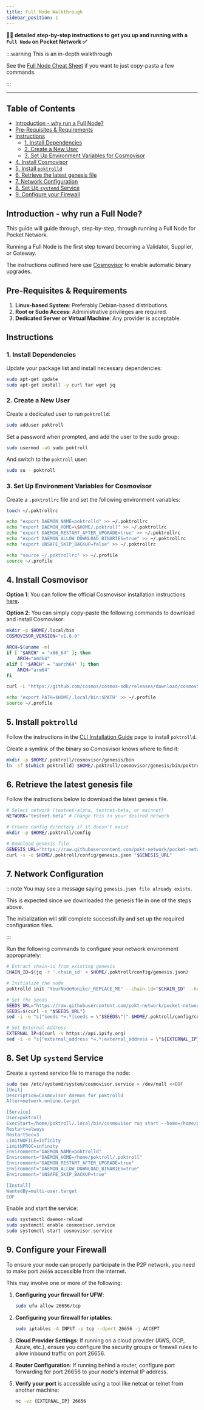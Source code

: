 ```yaml
---
title: Full Node Walkthrough
sidebar_position: 1
---
```


**🧑‍🔬 detailed step-by-step instructions to get you up and running with a `Full Node` on Pocket Network ✅**

:::warning This is an in-depth walkthrough

See the [Full Node Cheat Sheet](../cheat_sheets/full_node_cheatsheet.md) if you want to just copy-pasta a few commands.

:::

---

## Table of Contents <!-- omit in toc -->

- [Introduction - why run a Full Node?](#introduction---why-run-a-full-node)
- [Pre-Requisites \& Requirements](#pre-requisites--requirements)
- [Instructions](#instructions)
  - [1. Install Dependencies](#1-install-dependencies)
  - [2. Create a New User](#2-create-a-new-user)
  - [3. Set Up Environment Variables for Cosmovisor](#3-set-up-environment-variables-for-cosmovisor)
- [4. Install Cosmovisor](#4-install-cosmovisor)
- [5. Install `poktrolld`](#5-install-poktrolld)
- [6. Retrieve the latest genesis file](#6-retrieve-the-latest-genesis-file)
- [7. Network Configuration](#7-network-configuration)
- [8. Set Up `systemd` Service](#8-set-up-systemd-service)
- [9. Configure your Firewall](#9-configure-your-firewall)

## Introduction - why run a Full Node?

This guide will guide through, step-by-step, through running a Full Node for Pocket Network.

Running a Full Node is the first step toward becoming a Validator, Supplier, or Gateway.

The instructions outlined here use [Cosmovisor](https://docs.cosmos.network/v0.45/run-node/cosmovisor.html)
to enable automatic binary upgrades.

## Pre-Requisites & Requirements

1. **Linux-based System**: Preferably Debian-based distributions.
2. **Root or Sudo Access**: Administrative privileges are required.
3. **Dedicated Server or Virtual Machine**: Any provider is acceptable.

## Instructions

### 1. Install Dependencies

Update your package list and install necessary dependencies:

```bash
sudo apt-get update
sudo apt-get install -y curl tar wget jq
```

### 2. Create a New User

Create a dedicated user to run `poktrolld`:

```bash
sudo adduser poktroll
```

Set a password when prompted, and add the user to the sudo group:

```bash
sudo usermod -aG sudo poktroll
```

And switch to the `poktroll` user:

```bash
sudo su - poktroll
```

### 3. Set Up Environment Variables for Cosmovisor

Create a `.poktrollrc` file and set the following environment variables:

```bash
touch ~/.poktrollrc

echo "export DAEMON_NAME=poktrolld" >> ~/.poktrollrc
echo "export DAEMON_HOME=\$HOME/.poktroll" >> ~/.poktrollrc
echo "export DAEMON_RESTART_AFTER_UPGRADE=true" >> ~/.poktrollrc
echo "export DAEMON_ALLOW_DOWNLOAD_BINARIES=true" >> ~/.poktrollrc
echo "export UNSAFE_SKIP_BACKUP=false" >> ~/.poktrollrc

echo "source ~/.poktrollrc" >> ~/.profile
source ~/.profile
```

## 4. Install Cosmovisor

**Option 1**: You can follow the official Cosmovisor installation instructions [here](https://docs.cosmos.network/main/build/tooling/cosmovisor#installation).

**Option 2**: You can simply copy-paste the following commands to download and install Cosmovisor:

```bash
mkdir -p $HOME/.local/bin
COSMOVISOR_VERSION="v1.6.0"

ARCH=$(uname -m)
if [ "$ARCH" = "x86_64" ]; then
    ARCH="amd64"
elif [ "$ARCH" = "aarch64" ]; then
    ARCH="arm64"
fi

curl -L "https://github.com/cosmos/cosmos-sdk/releases/download/cosmovisor%2F${COSMOVISOR_VERSION}/cosmovisor-${COSMOVISOR_VERSION}-linux-${ARCH}.tar.gz" | tar -zxvf - -C $HOME/.local/bin

echo 'export PATH=$HOME/.local/bin:$PATH' >> ~/.profile
source ~/.profile
```

## 5. Install `poktrolld`

Follow the instructions in the [CLI Installation Guide](../../tools/user_guide/poktrolld_cli.md) page to install `poktrolld`.

Create a symlink of the binary so Comosvisor knows where to find it:

```bash
mkdir -p $HOME/.poktroll/cosmovisor/genesis/bin
ln -sf $(which poktrolld) $HOME/.poktroll/cosmovisor/genesis/bin/poktrolld
```

## 6. Retrieve the latest genesis file

Follow the instructions below to download the latest genesis file.

```bash
# Select network (testnet-alpha, testnet-beta, or mainnet)
NETWORK="testnet-beta" # Change this to your desired network

# Create config directory if it doesn't exist
mkdir -p $HOME/.poktroll/config

# Download genesis file
GENESIS_URL="https://raw.githubusercontent.com/pokt-network/pocket-network-genesis/master/shannon/${NETWORK}/genesis.json"
curl -s -o $HOME/.poktroll/config/genesis.json "$GENESIS_URL"
```

## 7. Network Configuration

:::note
You may see a message saying `genesis.json file already exists`.

This is expected since we downloaded the genesis file in one of the steps above.

The initialization will still complete successfully and set up the required configuration files.

:::

Run the following commands to configure your network environment appropriately:

```bash
# Extract chain-id from existing genesis
CHAIN_ID=$(jq -r '.chain_id' < $HOME/.poktroll/config/genesis.json)

# Initialize the node
poktrolld init "YourNodeMoniker_REPLACE_ME" --chain-id="$CHAIN_ID" --home=$HOME/.poktroll

# Set the seeds
SEEDS_URL="https://raw.githubusercontent.com/pokt-network/pocket-network-genesis/master/shannon/${NETWORK}/seeds"
SEEDS=$(curl -s "$SEEDS_URL")
sed -i -e "s|^seeds *=.*|seeds = \"$SEEDS\"|" $HOME/.poktroll/config/config.toml

# Set External Address
EXTERNAL_IP=$(curl -s https://api.ipify.org)
sed -i -e "s|^external_address *=.*|external_address = \"${EXTERNAL_IP}:26656\"|" $HOME/.poktroll/config/config.toml
```

## 8. Set Up `systemd` Service

Create a `systemd` service file to manage the node:

```bash
sudo tee /etc/systemd/system/cosmovisor.service > /dev/null <<EOF
[Unit]
Description=Cosmovisor daemon for poktrolld
After=network-online.target

[Service]
User=poktroll
ExecStart=/home/poktroll/.local/bin/cosmovisor run start --home=/home/poktroll/.poktroll
Restart=always
RestartSec=3
LimitNOFILE=infinity
LimitNPROC=infinity
Environment="DAEMON_NAME=poktrolld"
Environment="DAEMON_HOME=/home/poktroll/.poktroll"
Environment="DAEMON_RESTART_AFTER_UPGRADE=true"
Environment="DAEMON_ALLOW_DOWNLOAD_BINARIES=true"
Environment="UNSAFE_SKIP_BACKUP=true"

[Install]
WantedBy=multi-user.target
EOF
```

Enable and start the service:

```bash
sudo systemctl daemon-reload
sudo systemctl enable cosmovisor.service
sudo systemctl start cosmovisor.service
```

## 9. Configure your Firewall

To ensure your node can properly participate in the P2P network, you need to make port `26656` accessible from the internet.

This may involve one or more of the following:

1. **Configuring your firewall for UFW**:

   ```bash
   sudo ufw allow 26656/tcp
   ```

2. **Configuring your firewall for iptables**:

   ```bash
   sudo iptables -A INPUT -p tcp --dport 26656 -j ACCEPT
   ```

3. **Cloud Provider Settings**: If running on a cloud provider (AWS, GCP, Azure, etc.), ensure you configure the security groups or firewall rules to allow inbound traffic on port 26656.
4. **Router Configuration**: If running behind a router, configure port forwarding for port 26656 to your node's internal IP address.
5. **Verify your port** is accessible using a tool like netcat or telnet from another machine:

   ```bash
   nc -vz {EXTERNAL_IP} 26656
   ```
